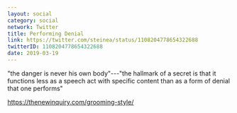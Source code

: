 ```yaml
---
layout: social
category: social
network: Twitter
title: Performing Denial
link: https://twitter.com/steinea/status/1108204778654322688
twitterID: 1108204778654322688
date: 2019-03-19
---
```


"the danger is never his own body"---"the hallmark of a secret is that it functions less as a speech act with specific content than as a form of denial that one performs"

<https://thenewinquiry.com/grooming-style/>
